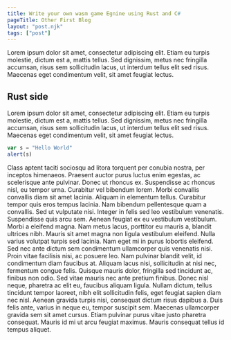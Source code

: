 ```yaml
---
title: Write your own wasm game Egnine using Rust and C#
pageTitle: Other First Blog
layout: "post.njk"
tags: ["post"]
---
```


Lorem ipsum dolor sit amet, consectetur adipiscing elit.
Etiam eu turpis molestie, dictum est a, mattis tellus. Sed dignissim, metus nec fringilla accumsan, risus sem sollicitudin lacus, ut interdum tellus elit sed risus. Maecenas eget condimentum velit, sit amet feugiat lectus.

<!-- excerpt -->

## Rust side

Lorem ipsum dolor sit amet, consectetur adipiscing elit.
Etiam eu turpis molestie, dictum est a, mattis tellus. Sed dignissim, metus nec fringilla accumsan, risus sem sollicitudin lacus, ut interdum tellus elit sed risus. Maecenas eget condimentum velit, sit amet feugiat lectus.

```js
var s = "Hello World"
alert(s)
```

Class aptent taciti sociosqu ad litora torquent per conubia nostra, per inceptos himenaeos. Praesent auctor purus luctus enim egestas, ac scelerisque ante pulvinar. Donec ut rhoncus ex. Suspendisse ac rhoncus nisl, eu tempor urna. Curabitur vel bibendum lorem. Morbi convallis convallis diam sit amet lacinia. Aliquam in elementum tellus.
Curabitur tempor quis eros tempus lacinia. Nam bibendum pellentesque quam a convallis. Sed ut vulputate nisi. Integer in felis sed leo vestibulum venenatis. Suspendisse quis arcu sem. Aenean feugiat ex eu vestibulum vestibulum. Morbi a eleifend magna. Nam metus lacus, porttitor eu mauris a, blandit ultrices nibh. Mauris sit amet magna non ligula vestibulum eleifend. Nulla varius volutpat turpis sed lacinia. Nam eget mi in purus lobortis eleifend. Sed nec ante dictum sem condimentum ullamcorper quis venenatis nisi. Proin vitae facilisis nisi, ac posuere leo.
Nam pulvinar blandit velit, id condimentum diam faucibus at. Aliquam lacus nisi, sollicitudin at nisi nec, fermentum congue felis. Quisque mauris dolor, fringilla sed tincidunt ac, finibus non odio. Sed vitae mauris nec ante pretium finibus. Donec nisl neque, pharetra ac elit eu, faucibus aliquam ligula. Nullam dictum, tellus tincidunt tempor laoreet, nibh elit sollicitudin felis, eget feugiat sapien diam nec nisl. Aenean gravida turpis nisi, consequat dictum risus dapibus a. Duis felis ante, varius in neque eu, tempor suscipit sem. Maecenas ullamcorper gravida sem sit amet cursus. Etiam pulvinar purus vitae justo pharetra consequat. Mauris id mi ut arcu feugiat maximus. Mauris consequat tellus id tempus aliquet.
